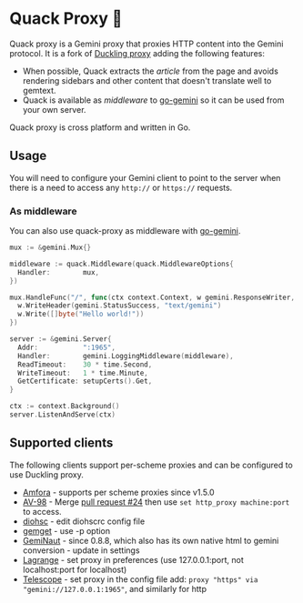 # Quack Proxy 🦆

Quack proxy is a Gemini proxy that proxies HTTP content into the Gemini protocol. It is a fork of [Duckling proxy](https://github.com/LukeEmmet/duckling-proxy) adding the following features:

* When possible, Quack extracts the *article* from the page and avoids rendering sidebars and other content that doesn't translate well to gemtext.
* Quack is available as *middleware* to [go-gemini](https://git.sr.ht/~adnano/go-gemini) so it can be used from your own server.

Quack proxy is cross platform and written in Go.

## Usage

You will need to configure your Gemini client to point to the server when there is a need to access any <code>http://</code> or <code>https://</code> requests.

### As middleware

You can also use quack-proxy as middleware with [go-gemini](https://git.sr.ht/~adnano/go-gemini).

```go
mux := &gemini.Mux{}

middleware := quack.Middleware(quack.MiddlewareOptions{
  Handler:        mux,
})

mux.HandleFunc("/", func(ctx context.Context, w gemini.ResponseWriter, r *gemini.Request) {
  w.WriteHeader(gemini.StatusSuccess, "text/gemini")
  w.Write([]byte("Hello world!"))
})

server := &gemini.Server{
  Addr:           ":1965",
  Handler:        gemini.LoggingMiddleware(middleware),
  ReadTimeout:    30 * time.Second,
  WriteTimeout:   1 * time.Minute,
  GetCertificate: setupCerts().Get,
}

ctx := context.Background()
server.ListenAndServe(ctx)
```

## Supported clients

The following clients support per-scheme proxies and can be configured to use Duckling proxy.

* [Amfora](https://github.com/makeworld-the-better-one/amfora) - supports per scheme proxies since v1.5.0
* [AV-98](https://tildegit.org/solderpunk/AV-98)  - Merge [pull request #24](https://tildegit.org/solderpunk/AV-98/pulls/24) then use `set http_proxy machine:port` to access. 
* [diohsc](https://repo.or.cz/diohsc.git) - edit diohscrc config file
* [gemget](https://github.com/makeworld-the-better-one/gemget) - use -p option
* [GemiNaut](https://github.com/LukeEmmet/GemiNaut) - since 0.8.8, which also has its own native html to gemini conversion - update in settings
* [Lagrange](https://git.skyjake.fi/skyjake/lagrange) - set proxy in preferences (use 127.0.0.1:port, not localhost:port for localhost)
* [Telescope](https://telescope.omarpolo.com/) - set proxy in the config file add: ```proxy "https" via "gemini://127.0.0.1:1965"```, and similarly for http